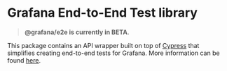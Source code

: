 # Grafana End-to-End Test library

> **@grafana/e2e is currently in BETA**.

This package contains an API wrapper built on top of [Cypress](https://www.cypress.io) that simplifies creating end-to-end tests for Grafana. More information can be found [here](https://github.com/grafana/grafana/blob/master/contribute/style-guides/e2e.md).
